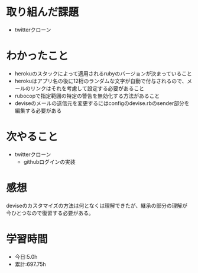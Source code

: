 # 取り組んだ課題
- twitterクローン
# わかったこと
- herokuのスタックによって適用されるrubyのバージョンが決まっていること
- herokuはアプリ名の後に12桁のランダムな文字が自動で付与されるので、メールのリンクはそれを考慮して設定する必要があること
- rubocopで指定範囲の特定の警告を無効化する方法があること
- deviseのメールの送信元を変更するにはconfigのdevise.rbのsender部分を編集する必要がある
# 次やること
- twitterクローン
  - githubログインの実装
# 感想
deviseのカスタマイズの方法は何となくは理解できたが、継承の部分の理解が今ひとつなので復習する必要がある。
# 学習時間
- 今日:5.0h
- 累計:697.75h